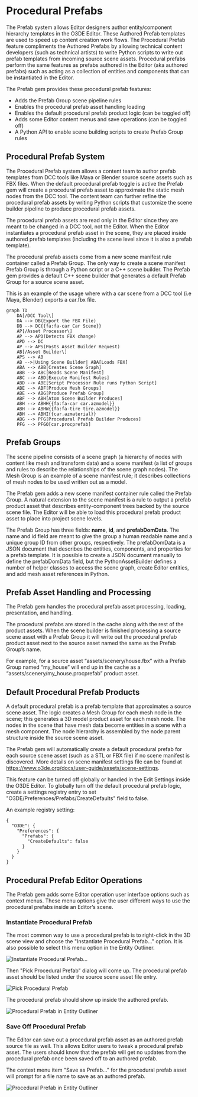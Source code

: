# Procedural Prefabs

The Prefab system allows Editor designers author entity/component hierarchy templates in the O3DE Editor. These Authored Prefab templates are used to speed up content creation work flows. The Procedural Prefab feature compliments the Authored Prefabs by allowing technical content developers (such as technical artists) to write Python scripts to write out prefab templates from incoming source scene assets. Procedural prefabs perform the same features as prefabs authored in the Editor (aka authored prefabs) such as acting as a collection of entities and components that can be instantiated in the Editor.

The Prefab gem provides these procedural prefab features:
- Adds the Prefab Group scene pipeline rules
- Enables the procedural prefab asset handling loading
- Enables the default procedural prefab product logic (can be toggled off)
- Adds some Editor content menus and save operations (can be toggled off)
- A Python API to enable scene building scripts to create Prefab Group rules

## Procedural Prefab System

The Procedural Prefab system allows a content team to author prefab templates from DCC tools like Maya or Blender source scene assets such as FBX files. When the default procedural prefab toggle is active the Prefab gem will create a procedural prefab asset to approximate the static mesh nodes from the DCC tool. The content team can further refine the procedural prefab assets by writing Python scripts that customize the scene builder pipeline to produce procedural prefab assets. 

The procedural prefab assets are read only in the Editor since they are meant to be changed in a DCC tool, not the Editor. When the Editor instantiates a procedural prefab asset in the scene, they are placed inside authored prefab templates (including the scene level since it is also a prefab template).

The procedural prefab assets come from a new scene manifest rule container called a Prefab Group. The only way to create a scene manifest Prefab Group is through a Python script or a C++ scene builder. The Prefab gem provides a default C++ scene builder that generates a default Prefab Group for a source scene asset.

This is an example of the usage where with a car scene from a DCC tool (i.e Maya, Blender) exports a car.fbx file.

```mermaid
graph TD
    DA[/DCC Tool\]
    DA --> DB(Export the FBX File)
    DB --> DC{{fa:fa-car Car Scene}}
    AP[/Asset Processor\] 
    AP --> APD(Detects FBX change)
    APD --> DC
    AP --> APS(Posts Asset Builder Request)
    AB[/Asset Builder\]
    APS --> AB
    AB -->|Using Scene Builder| ABA[Loads FBX]
    ABA --> ABB[Creates Scene Graph]
    ABB --> ABC[Reads Scene Manifest]
    ABC --> ABD[Execute Manifest Rules]
    ABD --> ABE[Script Processor Rule runs Python Script]
    ABE --> ABF[Produce Mesh Groups]
    ABE --> ABG[Produce Prefab Group]
    ABF --> ABH[Atom Scene Builder Produces]
    ABH --> ABHH{{fa:fa-car car.azmodel}}
	ABH --> ABHW{{fa:fa-tire tire.azmodel}}
    ABH --> ABHI{{car.azmaterial}}
    ABG --> PFG[Procedural Prefab Builder Produces]
    PFG --> PFGO[car.procprefab]
```

## Prefab Groups

The scene pipeline consists of a scene graph (a hierarchy of nodes with content like mesh and transform data) and a scene manifest (a list of groups and rules to describe the relationships of the scene graph nodes). The Mesh Group is an example of a scene manifest rule; it describes collections of mesh nodes to be used written out as a model. 

The Prefab gem adds a new scene manifest container rule called the Prefab Group. A natural extension to the scene manifest is a rule to output a prefab product asset that describes entity-component trees backed by the source scene file. The Editor will be able to load this procedural prefab product asset to place into project scene levels.

The Prefab Group has three fields: **name**, **id**, and **prefabDomData**. The name and id field are meant to give the group a human readable name and a unique group ID from other groups, respectively. The prefabDomData is a JSON document that describes the entities, components, and properties for a prefab template. It is possible to create a JSON document manually to define the prefabDomData field, but the PythonAssetBuilder defines a number of helper classes to access the scene graph, create Editor entities, and add mesh asset references in Python.

## Prefab Asset Handling and Processing

The Prefab gem handles the procedural prefab asset processing, loading, presentation, and handling. 

The procedural prefabs are stored in the cache along with the rest of the product assets. When the scene builder is finished processing a source scene asset with a Prefab Group it will write out the procedural prefab product asset next to the source asset named the same as the Prefab Group’s name. 

For example, for a source asset “assets/scenery/house.fbx” with a Prefab Group named “my_house” will end up in the cache as a “assets/scenery/my_house.procprefab” product asset.

## Default Procedural Prefab Products

A default procedural prefab is a prefab template that approximates a source scene asset. The logic creates a Mesh Group for each mesh node in the scene; this generates a 3D model product asset for each mesh node. The nodes in the scene that have mesh data become entities in a scene with a mesh component. The node hierarchy is assembled by the node parent structure inside the source scene asset.

The Prefab gem will automatically create a default procedural prefab for each source scene asset (such as a STL or FBX file) if no scene manifest is discovered. More details on scene manifest settings file can be found at https://www.o3de.org/docs/user-guide/assets/scene-settings. 

This feature can be turned off globally or handled in the Edit Settings inside the O3DE Editor. To globally turn off the default procedural prefab logic, create a settings registry entry to set "O3DE/Preferences/Prefabs/CreateDefaults" field to false.

An example registry setting:
```
{
  "O3DE": {
    "Preferences": {
      "Prefabs": {
        "CreateDefaults": false
      }
    }
  }
}
```

## Procedural Prefab Editor Operations

The Prefab gem adds some Editor operation user interface options such as context menus. These menu options give the user different ways to use the procedural prefabs inside an Editor’s scene.

### Instantiate Procedural Prefab

The most common way to use a procedural prefab is to right-click in the 3D scene view and choose the "Instantiate Procedural Prefab..." option. It is also possible to select this menu option in the Entity Outliner.

![Instantiate Procedural Prefab...](/Gems/Prefab/PrefabBuilder/docs/images/eo_menu_option.png)

Then "Pick Procedural Prefab" dialog will come up. The procedural prefab asset should be listed under the source scene asset file entry.

![Pick Procedural Prefab](/images/pick_prefab.png)

The procedural prefab should show up inside the authored prefab.

![Procedural Prefab in Entity Outliner](/images/eo_withprocprefab.png)

### Save Off Procedural Prefab

The Editor can save out a procedural prefab asset as an authored prefab source file as well. This allows Editor users to tweak a procedural prefab asset. The users should know that the prefab will get no updates from the procedural prefab once been saved off to an authored prefab.

The context menu item "Save as Prefab..." for the procedural prefab asset will prompt for a file name to save as an authored prefab.

![Procedural Prefab in Entity Outliner](/images/save_as_prefab.png)

